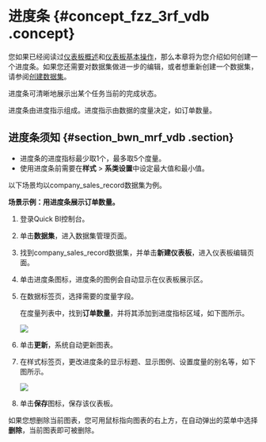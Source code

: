 # 进度条 {#concept_fzz_3rf_vdb .concept}

您如果已经阅读过[仪表板概述](cn.zh-CN/快速入门/报表制作/仪表板概述.md#)和[仪表板基本操作](cn.zh-CN/快速入门/报表制作/仪表板基本操作/仪表板基本操作.md#)，那么本章将为您介绍如何创建一个进度条。如果您还需要对数据集做进一步的编辑，或者想重新创建一个数据集，请参阅[创建数据集](cn.zh-CN/快速入门/数据建模/管理数据集/创建数据集.md#)。

进度条可清晰地展示出某个任务当前的完成状态。

进度条由进度指示组成。进度指示由数据的度量决定，如订单数量。

## 进度条须知 {#section_bwn_mrf_vdb .section}

-   进度条的进度指标最少取1个，最多取5个度量。
-   使用进度条前需要在**样式** \> **系类设置**中设定最大值和最小值。

以下场景均以company\_sales\_record数据集为例。

**场景示例：用进度条展示订单数量。**

1.  登录Quick BI控制台。
2.  单击**数据集**，进入数据集管理页面。
3.  找到company\_sales\_record数据集，并单击**新建仪表板**，进入仪表板编辑页面。
4.  单击进度条图标，进度条的图例会自动显示在仪表板展示区。
5.  在数据标签页，选择需要的度量字段。

    在度量列表中，找到**订单数量**，并将其添加到进度指标区域，如下图所示。

    ![](http://static-aliyun-doc.oss-cn-hangzhou.aliyuncs.com/assets/img/9147/15363183841892_zh-CN.png)

6.  单击**更新**，系统自动更新图表。
7.  在样式标签页，更改进度条的显示标题、显示图例、设置度量的别名等，如下图所示。

    ![](http://static-aliyun-doc.oss-cn-hangzhou.aliyuncs.com/assets/img/9147/15363183841893_zh-CN.png)

8.  单击**保存**图标，保存该仪表板。

如果您想删除当前图表，您可用鼠标指向图表的右上方，在自动弹出的菜单中选择**删除**，当前图表即可被删除。

